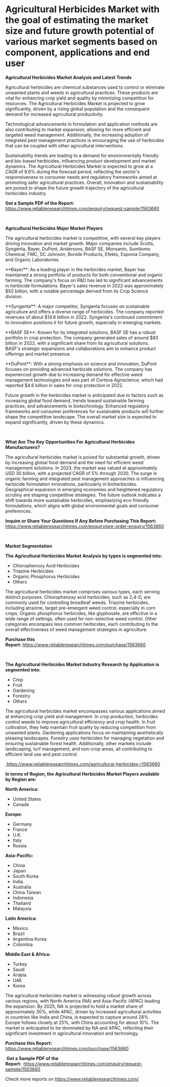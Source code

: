 <p><h1>Agricultural Herbicides Market with the goal of estimating the market size and future growth potential of various market segments based on component, applications and end user</h1></p><p><strong>Agricultural Herbicides Market Analysis and Latest Trends</strong></p>
<p><p>Agricultural herbicides are chemical substances used to control or eliminate unwanted plants and weeds in agricultural practices. These products are vital for enhancing crop yield and quality by minimizing competition for resources. The Agricultural Herbicides Market is projected to grow significantly, driven by a rising global population and the consequent demand for increased agricultural productivity. </p><p>Technological advancements in formulation and application methods are also contributing to market expansion, allowing for more efficient and targeted weed management. Additionally, the increasing adoption of integrated pest management practices is encouraging the use of herbicides that can be coupled with other agricultural interventions. </p><p>Sustainability trends are leading to a demand for environmentally friendly and bio-based herbicides, influencing product development and market dynamics. The Agricultural Herbicides Market is expected to grow at a CAGR of 9.6% during the forecast period, reflecting the sector's responsiveness to consumer needs and regulatory frameworks aimed at promoting safer agricultural practices. Overall, innovation and sustainability are poised to shape the future growth trajectory of the agricultural herbicides industry.</p></p>
<p><strong>Get a Sample PDF of the Report:&nbsp;</strong> <a href="https://www.reliableresearchtimes.com/enquiry/request-sample/1563660?utm_campaign=2237&utm_medium=2&utm_source=Github&utm_content=ia&utm_term=30032025&utm_id=agricultural-herbicides">https://www.reliableresearchtimes.com/enquiry/request-sample/1563660</a></p>
<p>&nbsp;</p>
<p><strong>Agricultural Herbicides Major Market Players</strong></p>
<p><p>The agricultural herbicides market is competitive, with several key players driving innovation and market growth. Major companies include Scotts, Syngenta, Bayer, DuPont, Andersons, BASF SE, Monsanto, Sumitomo Chemical, FMC, SC Johnson, Bonide Products, Efekto, Espoma Company, and Organic Laboratories.</p><p>**Bayer**: As a leading player in the herbicides market, Bayer has maintained a strong portfolio of products for both conventional and organic farming. The company's focus on R&D has led to significant advancements in herbicide formulations. Bayer's sales revenue in 2022 was approximately $50 billion, with a notable percentage derived from its Crop Science division.</p><p>**Syngenta**: A major competitor, Syngenta focuses on sustainable agriculture and offers a diverse range of herbicides. The company reported revenues of about $14.6 billion in 2022. Syngenta's continued commitment to innovation positions it for future growth, especially in emerging markets.</p><p>**BASF SE**: Known for its integrated solutions, BASF SE has a robust portfolio in crop protection. The company generated sales of around $83 billion in 2022, with a significant share from its agricultural solutions. BASF's strategic expansions and collaborations aim to enhance product offerings and market presence.</p><p>**DuPont**: With a strong emphasis on science and innovation, DuPont focuses on providing advanced herbicide solutions. The company has experienced growth due to increasing demand for effective weed management technologies and was part of Corteva Agriscience, which had reported $4.6 billion in sales for crop protection in 2022.</p><p>Future growth in the herbicides market is anticipated due to factors such as increasing global food demand, trends toward sustainable farming practices, and advancements in biotechnology. Enhanced regulatory frameworks and consumer preferences for sustainable products will further shape the competitive landscape. The overall market size is expected to expand significantly, driven by these dynamics.</p></p>
<p>&nbsp;</p>
<p><strong>What Are The Key Opportunities For Agricultural Herbicides Manufacturers?</strong></p>
<p><p>The agricultural herbicides market is poised for substantial growth, driven by increasing global food demand and the need for efficient weed management solutions. In 2023, the market was valued at approximately USD 30 billion, with a projected CAGR of 5% through 2030. The surge in organic farming and integrated pest management approaches is influencing herbicide formulation innovations, particularly in bioherbicides. Geographical expansion in emerging economies and heightened regulatory scrutiny are shaping competitive strategies. The future outlook indicates a shift towards more sustainable herbicides, emphasizing eco-friendly formulations, which aligns with global environmental goals and consumer preferences.</p></p>
<p><strong>Inquire or Share Your Questions If Any Before Purchasing This Report:</strong> <a href="https://www.reliableresearchtimes.com/enquiry/pre-order-enquiry/1563660?utm_campaign=2237&utm_medium=2&utm_source=Github&utm_content=ia&utm_term=30032025&utm_id=agricultural-herbicides">https://www.reliableresearchtimes.com/enquiry/pre-order-enquiry/1563660</a></p>
<p>&nbsp;</p>
<p><strong>Market Segmentation</strong></p>
<p><strong>The Agricultural Herbicides Market Analysis by types is segmented into:</strong></p>
<p><ul><li>Chlorophenoxy Acid Herbicides</li><li>Triazine Herbicides</li><li>Organic Phosphorus Herbicides</li><li>Others</li></ul></p>
<p><p>The agricultural herbicides market comprises various types, each serving distinct purposes. Chlorophenoxy acid herbicides, such as 2,4-D, are commonly used for controlling broadleaf weeds. Triazine herbicides, including atrazine, target pre-emergent weed control, especially in corn crops. Organic phosphorus herbicides, like glyphosate, are effective in a wide range of settings, often used for non-selective weed control. Other categories encompass less common herbicides, each contributing to the overall effectiveness of weed management strategies in agriculture.</p></p>
<p><strong>Purchase this Report:&nbsp;</strong><a href="https://www.reliableresearchtimes.com/purchase/1563660?utm_campaign=2237&utm_medium=2&utm_source=Github&utm_content=ia&utm_term=30032025&utm_id=agricultural-herbicides">https://www.reliableresearchtimes.com/purchase/1563660</a></p>
<p>&nbsp;</p>
<p><strong>The Agricultural Herbicides Market Industry Research by Application is segmented into:</strong></p>
<p><ul><li>Crop</li><li>Fruit</li><li>Gardening</li><li>Forestry</li><li>Others</li></ul></p>
<p><p>The agricultural herbicides market encompasses various applications aimed at enhancing crop yield and management. In crop production, herbicides control weeds to improve agricultural efficiency and crop health. In fruit cultivation, they help maintain fruit quality by reducing competition from unwanted plants. Gardening applications focus on maintaining aesthetically pleasing landscapes. Forestry uses herbicides for managing vegetation and ensuring sustainable forest health. Additionally, other markets include landscaping, turf management, and non-crop areas, all contributing to efficient land use and pest control.</p></p>
<p><a href="https://www.reliableresearchtimes.com/agricultural-herbicides-r1563660?utm_campaign=2237&utm_medium=2&utm_source=Github&utm_content=ia&utm_term=30032025&utm_id=agricultural-herbicides">&nbsp;https://www.reliableresearchtimes.com/agricultural-herbicides-r1563660</a></p>
<p><strong>In terms of Region, the Agricultural Herbicides Market Players available by Region are:</strong></p>
<p>
    <p> <strong> North America: </strong>
        <ul>
            <li>United States</li>
            <li>Canada</li>
        </ul>
        </p> 
    <p> <strong> Europe: </strong>
        <ul>
            <li>Germany</li>
            <li>France</li>
            <li>U.K.</li>
            <li>Italy</li>
            <li>Russia</li>
        </ul>
        </p> 
    <p> <strong> Asia-Pacific: </strong>
        <ul>
            <li>China</li>
            <li>Japan</li>
            <li>South Korea</li>
            <li>India</li>
            <li>Australia</li>
            <li>China Taiwan</li>
            <li>Indonesia</li>
            <li>Thailand</li>
            <li>Malaysia</li>
        </ul>
        </p> 
    <p> <strong> Latin America: </strong>
        <ul>
            <li>Mexico</li>
            <li>Brazil</li>
            <li>Argentina Korea</li>
            <li>Colombia</li>
        </ul>
        </p> 
    <p> <strong> Middle East & Africa: </strong>
        <ul>
            <li>Turkey</li>
            <li>Saudi</li>
            <li>Arabia</li>
            <li>UAE</li>
            <li>Korea</li>
        </ul>
    </p>
    </p>
<p><p>The agricultural herbicides market is witnessing robust growth across various regions, with North America (NA) and Asia-Pacific (APAC) leading the expansion. By 2025, NA is projected to hold a market share of approximately 30%, while APAC, driven by increased agricultural activities in countries like India and China, is expected to capture around 28%. Europe follows closely at 25%, with China accounting for about 10%. The market is anticipated to be dominated by NA and APAC, reflecting their significant investment in agricultural innovation and technology.</p></p>
<p><strong>Purchase this Report: </strong><a href="https://www.reliableresearchtimes.com/purchase/1563660?utm_campaign=2237&utm_medium=2&utm_source=Github&utm_content=ia&utm_term=30032025&utm_id=agricultural-herbicides">https://www.reliableresearchtimes.com/purchase/1563660</a></p>
<p>&nbsp;<strong>Get a Sample PDF of the Report:&nbsp;&nbsp;</strong><a href="https://www.reliableresearchtimes.com/enquiry/request-sample/1563660?utm_campaign=2237&utm_medium=2&utm_source=Github&utm_content=ia&utm_term=30032025&utm_id=agricultural-herbicides">https://www.reliableresearchtimes.com/enquiry/request-sample/1563660</a></p>
<p><strong></strong></p>
<p>Check more reports on <a href="https://www.reliableresearchtimes.com/?utm_campaign=2237&utm_medium=2&utm_source=Github&utm_content=ia&utm_term=30032025&utm_id=agricultural-herbicides">https://www.reliableresearchtimes.com/</a></p>